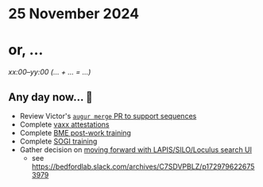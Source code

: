 # 25 November 2024
# or, …

_xx:00–yy:00 (… + … = …)_


## Any day now… 👀

- Review Victor's [`augur merge` PR to support sequences](https://github.com/nextstrain/augur/issues/1579)
- Complete [vaxx attestations](https://webchartnow.com/fredhutch/webchart.cgi?func=omniscope)
- Complete [BME post-work training](https://fredhutch.csod.com/ui/lms-learning-details/app/course/ac23e22d-0445-4123-bd10-66db92646c11)
- Complete [SOGI training](https://fredhutch.csod.com/ui/lms-learning-details/app/course/13b01982-4e88-44e0-b275-8e86734ff89d)
- Gather decision on [moving forward with LAPIS/SILO/Loculus search UI](https://github.com/nextstrain/private/issues/143)
    - see <https://bedfordlab.slack.com/archives/C7SDVPBLZ/p1729796226753979>

